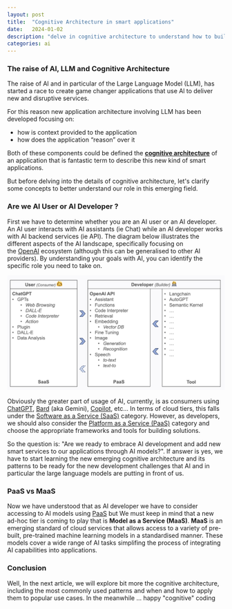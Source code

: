 ```yaml
---
layout: post
title:  "Cognitive Architecture in smart applications"
date:   2024-01-02
description: "delve in cognitive architecture to understand how to build smart applications"
categories: ai
---
```



### The raise of AI, LLM and Cognitive Architecture

The raise of AI and in particular of the Large Language Model (LLM), has started a race to create  game changer applications that use Al to deliver new and disruptive services.

For this reason new application architecture involving LLM has been developed focusing on:

- how is context provided to the application
- how does the application “reason” over it

Both of these components could be defined the <u>**cognitive architecture**</u> of an application that is fantastic term to describe this new kind of smart applications.

But before delving into the details of cognitive architecture, let's clarify some concepts to better understand our role in this emerging field.

### Are we AI User or AI Developer ?

First we have to determine whether you are an AI user or an AI developer. An AI user interacts with AI assistants (ie Chat) while an AI developer works with AI backend services (ie API). The diagram below illustrates the different aspects of the AI landscape, specifically focusing on the [OpenAI] ecosystem (although this can be generalised to other AI providers). By understanding your goals with AI, you can identify the specific role you need to take on.

![image1](../assets/cognitive-architecture/img_01.png)

Obviously the greater part of usage of AI, currently, is as consumers using [ChatGPT], [Bard] (aka Gemini), [Copilot], etc… In terms of cloud tiers, this falls under the [Software as a Service (SaaS)][saas] category. However, as developers, we should also consider the [Platform as a Service (PaaS)][paas] category and choose the appropriate frameworks and tools for building solutions.

So the question is: "Are we ready to embrace AI development and add new smart services to our applications through AI models?".
If answer is yes, we have to start learning the new emerging cognitive architecture and its patterns to be ready for the new development challenges that AI and in particular the large language models are putting in front of us.

### PaaS vs MaaS

Now we have understood that as AI developer we have to consider accessing to AI models using [PaaS] but We must keep in mind that a new ad-hoc tier is coming to play that is **Model as a Service (MaaS)**. **MaaS** is an emerging standard of cloud services that allows access to a variety of pre-built, pre-trained machine learning models in a standardised manner. These models cover a wide range of AI tasks simplifing the process of integrating AI capabilities into applications.

### Conclusion 

Well, In the next article, we will explore bit more the cognitive architecture, including the most commonly used patterns and when and how to apply them to popular use cases. In the meanwhile ... happy "cognitive" coding 


[saas]: https://en.wikipedia.org/wiki/Software_as_a_service
[paas]: https://en.wikipedia.org/wiki/Platform_as_a_service
[ChatGPT]: https://chat.openai.com/
[Bard]: https://bard.google.com/chat
[Copilot]: https://copilot.microsoft.com/
[OpenAI]: https://openai.com/
[article1]: https://blog.langchain.dev/openais-bet-on-a-cognitive-architecture/